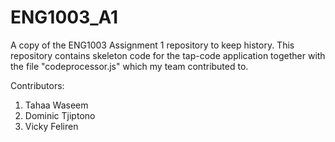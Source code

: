 # ENG1003_A1
A copy of the ENG1003 Assignment 1 repository to keep history. This repository contains skeleton code for the tap-code application together with the file 
"codeprocessor.js" which my team contributed to.

Contributors:
1. Tahaa Waseem
2. Dominic Tjiptono
3. Vicky Feliren
